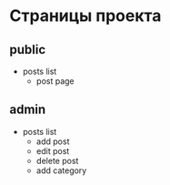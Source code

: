 
# Страницы проекта

## public

* posts list
  * post page


## admin


* posts list
  * add post
  * edit post
  * delete post
  * add category
